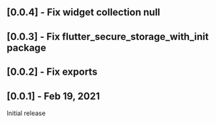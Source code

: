 ## [0.0.4] - Fix widget collection null

## [0.0.3] - Fix flutter_secure_storage_with_init package

## [0.0.2] - Fix exports

## [0.0.1] - Feb 19, 2021
Initial release

